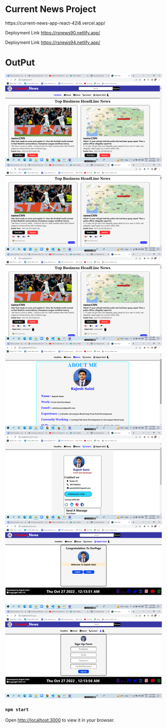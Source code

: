 <h1>Current News Project </h1>
https://current-news-app-react-42i8.vercel.app/

Deployment Link
https://rsnews90.netlify.app/

Deployment Link
https://rsnews94.netlify.app/

<h1>OutPut</h1>
<img src="Screenshot (1144).png" alt="Output Image">
<img src="Screenshot (1145).png" alt="Output Image">
<img src="Screenshot (1146).png" alt="Output Image">
<img src="Screenshot (1147).png" alt="Output Image">
<img src="Screenshot (1148).png" alt="Output Image">
<img src="Screenshot (1149).png" alt="Output Image">
<img src="Screenshot (1150).png" alt="Output Image">

### `npm start`

Open [http://localhost:3000](http://localhost:3000) to view it in your browser.

